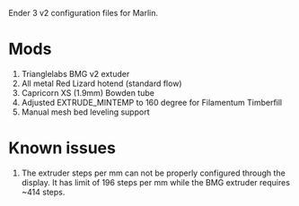 Ender 3 v2 configuration files for Marlin.

# Mods
1) Trianglelabs BMG v2 extuder
2) All metal Red Lizard hotend (standard flow)
3) Capricorn XS (1.9mm) Bowden tube
4) Adjusted EXTRUDE_MINTEMP to 160 degree for Filamentum Timberfill
5) Manual mesh bed leveling support

# Known issues
1) The extruder steps per mm can not be properly configured through the display. It has limit of 196 steps per mm while the BMG extruder requires ~414 steps.
